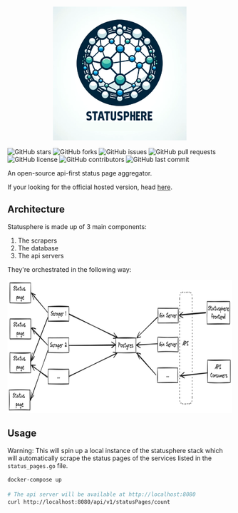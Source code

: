 <div align="center">
<img src="./docs/static/statusphere-white.png" width="300" height="300" alt="Statusphere logo">
</div>

![GitHub stars](https://img.shields.io/github/stars/metoro-io/statusphere?style=social)
![GitHub forks](https://img.shields.io/github/forks/metoro-io/statusphere?style=social)
![GitHub issues](https://img.shields.io/github/issues/metoro-io/statusphere)
![GitHub pull requests](https://img.shields.io/github/issues-pr/metoro-io/statusphere)
![GitHub license](https://img.shields.io/github/license/metoro-io/statusphere)
![GitHub contributors](https://img.shields.io/github/contributors/metoro-io/statusphere)
![GitHub last commit](https://img.shields.io/github/last-commit/metoro-io/statusphere)

An open-source api-first status page aggregator.

If your looking for the official hosted version, head [here](https://metoro.io/statusphere).

## Architecture

Statusphere is made up of 3 main components:

1. The scrapers
2. The database
3. The api servers

They're orchestrated in the following way:

<div align="center">
<img src="./docs/static/statusphere-architecture-white.png" height="300" alt="Statusphere logo">
</div>


## Usage

Warning: This will spin up a local instance of the statusphere stack which will automatically scrape the status pages of the services listed in the `status_pages.go` file.
```bash
docker-compose up

# The api server will be available at http://localhost:8080
curl http://localhost:8080/api/v1/statusPages/count
```
